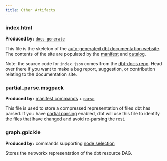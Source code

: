 ```yaml
---
title: Other Artifacts
---
```


### index.html

**Produced by:** [`docs generate`](commands/cmd-docs)

This file is the skeleton of the [auto-generated dbt documentation website](documentation). The contents of the site are populated by the [manifest](manifest-json) and [catalog](catalog-json).

Note: the source code for `index.json` comes from the [dbt-docs repo](https://github.com/dbt-labs/dbt-docs). Head over there if you want to make a bug report, suggestion, or contribution relating to the documentation site.

### partial_parse.msgpack

**Produced by:** [manifest commands](manifest-json) + [`parse`](parse)

This file is used to store a compressed representation of files dbt has parsed. If you have [partial parsing](parsing#partial-parsing) enabled, dbt will use this file to identify the files that have changed and avoid re-parsing the rest.

### graph.gpickle

**Produced by:** commands supporting [node selection](node-selection/syntax)

Stores the networkx representation of the dbt resource DAG.
